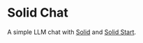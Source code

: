 # Solid Chat

A simple LLM chat with [Solid](https://www.solidjs.com/) and [Solid Start](https://start.solidjs.com/).
